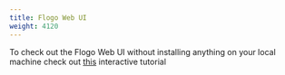 ```yaml
---
title: Flogo Web UI
weight: 4120
---
```


To check out the Flogo Web UI without installing anything on your local machine check out [this](https://katacoda.com/retgits/scenarios/flogo-webui) interactive tutorial